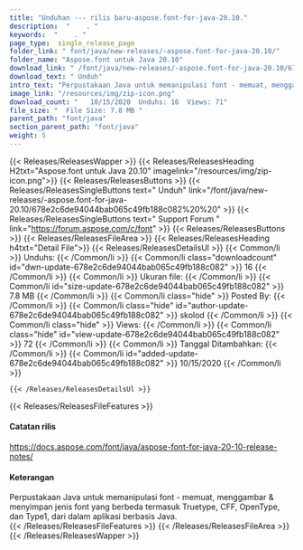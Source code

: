 ```yaml
---
title: "Unduhan --- rilis baru-aspose.font-for-java-20.10." 
description:  "    . " 
keywords:  "    . " 
page_type:  single_release_page
folder_link: " font/java/new-releases/-aspose.font-for-java-20.10/"
folder_name: "Aspose.font untuk Java 20.10"
download_link: " /font/java/new-releases/-aspose.font-for-java-20.10/678e2c6de94044bab065c49fb188c082"
download_text: " Unduh"
intro_text: "Perpustakaan Java untuk memanipulasi font - memuat, menggambar & menyimpan jenis font yang berbeda termasuk ..."
image_link: "/resources/img/zip-icon.png"
download_count: "   10/15/2020  Unduhs: 16  Views: 71"
file_size: "  File Size: 7.8 MB "
parent_path: "font/java"
section_parent_path: "font/java"
weight: 5
---
```


{{< Releases/ReleasesWapper >}}
  {{< Releases/ReleasesHeading H2txt="Aspose.font untuk Java 20.10" imagelink="/resources/img/zip-icon.png">}}
  {{< Releases/ReleasesButtons >}}
    {{< Releases/ReleasesSingleButtons text=" Unduh" link="/font/java/new-releases/-aspose.font-for-java-20.10/678e2c6de94044bab065c49fb188c082%20%20" >}}
    {{< Releases/ReleasesSingleButtons text=" Support Forum " link="https://forum.aspose.com/c/font" >}}
  {{< Releases/ReleasesButtons >}}
  {{< Releases/ReleasesFileArea >}}
    {{< Releases/ReleasesHeading h4txt="Detail File">}}
    {{< Releases/ReleasesDetailsUl >}}
            {{< Common/li  >}} Unduhs: {{< /Common/li >}} 
      {{< Common/li class="downloadcount" id="dwn-update-678e2c6de94044bab065c49fb188c082" >}} 16 {{< /Common/li >}} 
      {{< Common/li  >}} Ukuran file: {{< /Common/li >}} 
      {{< Common/li id="size-update-678e2c6de94044bab065c49fb188c082" >}} 7.8 MB {{< /Common/li >}} 
      {{< Common/li  class="hide" >}} Posted By: {{< /Common/li >}} 
      {{< Common/li class="hide" id="author-update-678e2c6de94044bab065c49fb188c082" >}} skolod {{< /Common/li >}} 
      {{< Common/li class="hide"  >}} Views: {{< /Common/li >}} 
      {{< Common/li class="hide" id="view-update-678e2c6de94044bab065c49fb188c082" >}} 72 {{< /Common/li >}} 
      {{< Common/li  >}} Tanggal Ditambahkan: {{< /Common/li >}} 
      {{< Common/li id="added-update-678e2c6de94044bab065c49fb188c082" >}} 10/15/2020 {{< /Common/li >}} 

    {{< /Releases/ReleasesDetailsUl >}}

  {{< Releases/ReleasesFileFeatures >}}
      <h4>Catatan rilis</h4><div><a href="https://docs.aspose.com/font/java/aspose-font-for-java-20-10-release-notes/">https://docs.aspose.com/font/java/aspose-font-for-java-20-10-release-notes/</a></div><h4>Keterangan</h4><div class="HTMLDescription">Perpustakaan Java untuk memanipulasi font - memuat, menggambar & menyimpan jenis font yang berbeda termasuk Truetype, CFF, OpenType, dan Type1, dari dalam aplikasi berbasis Java.</div>
  {{< /Releases/ReleasesFileFeatures >}}
 {{< /Releases/ReleasesFileArea >}}
{{< /Releases/ReleasesWapper >}}


